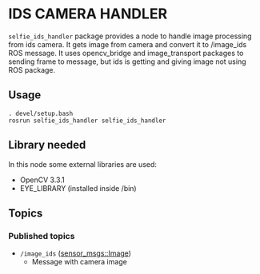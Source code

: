 # IDS CAMERA HANDLER

`selfie_ids_handler` package provides a node to handle image processing from ids camera. It gets image from camera and convert it to /image_ids ROS message. It uses opencv_bridge and image_transport packages to sending frame to message, but ids is getting and giving image not using ROS package.

## Usage
```
. devel/setup.bash
rosrun selfie_ids_handler selfie_ids_handler
```
## Library needed
In this node some external libraries are used:
- OpenCV 3.3.1
- EYE_LIBRARY (installed inside /bin)

## Topics
### Published topics
- `/image_ids` ([sensor_msgs::Image](http://docs.ros.org/api/sensor_msgs/html/msg/Imgage.html))
  - Message with camera image
